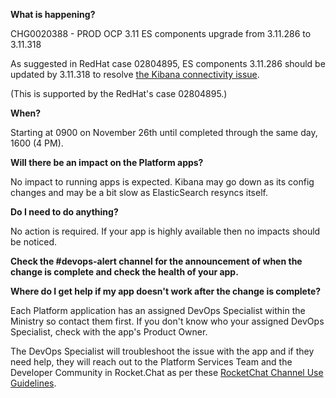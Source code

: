 
**What is happening?**

CHG0020388 - PROD OCP 3.11 ES components upgrade from 3.11.286 to 3.11.318

As suggested in RedHat case 02804895, ES components 3.11.286 should be updated by 3.11.318 to resolve [the Kibana connectivity issue](https://app.zenhub.com/workspaces/platform-experience-5bb7c5ab4b5806bc2beb9d15/issues/bcdevops/developer-experience/736). 

(This is supported by the RedHat's case 02804895.)

**When?**

Starting at 0900 on November 26th until completed through the same day, 1600 (4 PM).

**Will there be an impact on the Platform apps?**

No impact to running apps is expected. Kibana may go down as its config changes and may be a bit slow as ElasticSearch resyncs itself.

**Do I need to do anything?**

No action is required. If your app is highly available then no impacts should be noticed.

**Check the #devops-alert channel for the announcement of when the change is complete and check the health of your app.**

**Where do I get help if my app doesn't work after the change is complete?**

Each Platform application has an assigned DevOps Specialist within the Ministry so contact them first. If you don't know who your assigned DevOps Specialist, check with the app's Product Owner.

The DevOps Specialist will troubleshoot the issue with the app and if they need help, they will reach out to the Platform Services Team and the Developer Community in Rocket.Chat as per these [RocketChat Channel Use Guidelines](
https://developer.gov.bc.ca/Getting-human-support-for-issues-not-covered-by-devops-requests).
